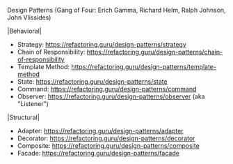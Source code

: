 Design Patterns (Gang of Four: Erich Gamma, Richard Helm, Ralph Johnson, John Vlissides)

|Behavioral|
* Strategy: https://refactoring.guru/design-patterns/strategy
* Chain of Responsibility: https://refactoring.guru/design-patterns/chain-of-responsibility
* Template Method: https://refactoring.guru/design-patterns/template-method
* State: https://refactoring.guru/design-patterns/state
* Command: https://refactoring.guru/design-patterns/command
* Observer: https://refactoring.guru/design-patterns/observer (aka "Listener") 

|Structural|
* Adapter: https://refactoring.guru/design-patterns/adapter
* Decorator: https://refactoring.guru/design-patterns/decorator
* Composite: https://refactoring.guru/design-patterns/composite
* Facade: https://refactoring.guru/design-patterns/facade

